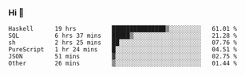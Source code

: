 ### Hi 👋

<!--START_SECTION:waka-->

```text
Haskell      19 hrs          ███████████████▒░░░░░░░░░   61.01 %
SQL          6 hrs 37 mins   █████▒░░░░░░░░░░░░░░░░░░░   21.28 %
sh           2 hrs 25 mins   ██░░░░░░░░░░░░░░░░░░░░░░░   07.76 %
PureScript   1 hr 24 mins    █░░░░░░░░░░░░░░░░░░░░░░░░   04.51 %
JSON         51 mins         ▓░░░░░░░░░░░░░░░░░░░░░░░░   02.75 %
Other        26 mins         ▒░░░░░░░░░░░░░░░░░░░░░░░░   01.44 %
```

<!--END_SECTION:waka-->
